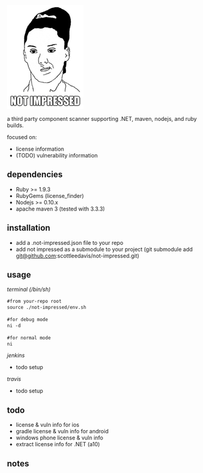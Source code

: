 ![Not Impressed](not-impressed.png)

a third party component scanner supporting .NET, maven, nodejs, and ruby builds. 

focused on:
* license information
* (TODO) vulnerability information


dependencies
------------

* Ruby >= 1.9.3
* RubyGems (license_finder)
* Nodejs >= 0.10.x
* apache maven 3  (tested with 3.3.3)


installation
-----

* add a .not-impressed.json file to your repo
* add not impressed as a submodule to your project (git submodule add git@github.com:scottleedavis/not-impressed.git)


usage
-----

*terminal (/bin/sh)*
```
#from your-repo root
source ./not-impressed/env.sh

#for debug mode
ni -d

#for normal mode
ni

```

*jenkins*
* todo setup

*travis*
* todo setup


todo
----

* license & vuln info for ios
* gradle license & vuln info for android
* windows phone license & vuln info
* extract license info for .NET (a10)


notes
-----


